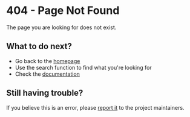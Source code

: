 # 404 - Page Not Found

The page you are looking for does not exist.

## What to do next?

- Go back to the [homepage](index.md)
- Use the search function to find what you're looking for
- Check the [documentation](index.md)

## Still having trouble?

If you believe this is an error, please [report it](https://github.com/ricea/anaconda-to-miniconda2/issues) to the project maintainers.
